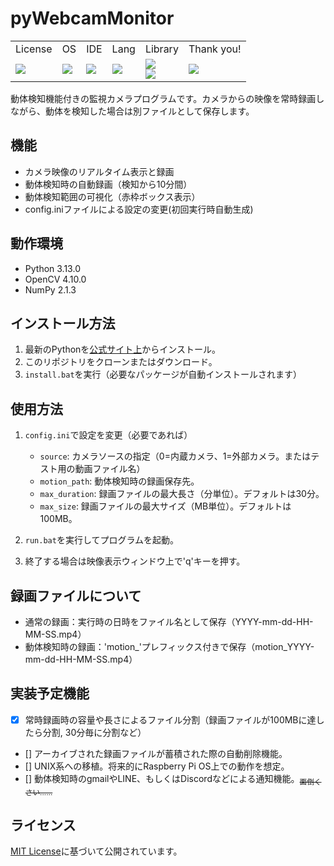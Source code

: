 # pyWebcamMonitor

<table>
  <!--header-->
  <tr>
    <td>License</td>
    <td>OS</td>
    <td>IDE</td>
    <td>Lang</td>
    <td>Library</td>
    <td>Thank you!</td>
  </tr>
  <!--body-->
  <tr>
    <td>
      <a href="./LICENSE">
        <img src="http://img.shields.io/badge/license-MIT-blue.svg?style=flat">
      </a>
    </td>
    <td>
      <img src="https://img.shields.io/badge/Windows_11-0078d4?style=for-the-badge&logo=windows-11&logoColor=white">
    </td>
    <td>
      <img src="https://img.shields.io/badge/VSCode-007ACC?style=for-the-badge&logo=visual-studio-code&logoColor=white">
    </td>
    <td>
      <img src="https://img.shields.io/badge/python-3.13+-blue.svg">
    </td>
    <td>
      <img src="https://img.shields.io/badge/opencv-4.10+-green.svg">
      <br>
      <img src="https://img.shields.io/badge/NumPy-013243?style=for-the-badge&logo=numpy&logoColor=white">
    </td>
    <td>
      <img src="https://img.shields.io/badge/PRs-welcome-brightgreen.svg">
    </td>
  </tr>
</table>

動体検知機能付きの監視カメラプログラムです。カメラからの映像を常時録画しながら、動体を検知した場合は別ファイルとして保存します。

## 機能

- カメラ映像のリアルタイム表示と録画
- 動体検知時の自動録画（検知から10分間）
- 動体検知範囲の可視化（赤枠ボックス表示）
- config.iniファイルによる設定の変更(初回実行時自動生成)

## 動作環境

- Python 3.13.0
- OpenCV 4.10.0
- NumPy 2.1.3

## インストール方法

1. 最新のPythonを<a href="https://www.python.org/downloads/">公式サイト上</a>からインストール。
2. このリポジトリをクローンまたはダウンロード。
3. `install.bat`を実行（必要なパッケージが自動インストールされます）

## 使用方法

1. `config.ini`で設定を変更（必要であれば）
   - `source`: カメラソースの指定（0=内蔵カメラ、1=外部カメラ。またはテスト用の動画ファイル名）
   - `motion_path`: 動体検知時の録画保存先。
   - `max_duration`: 録画ファイルの最大長さ（分単位）。デフォルトは30分。
   - `max_size`: 録画ファイルの最大サイズ（MB単位）。デフォルトは100MB。

2. `run.bat`を実行してプログラムを起動。

3. 終了する場合は映像表示ウィンドウ上で'q'キーを押す。

## 録画ファイルについて

- 通常の録画：実行時の日時をファイル名として保存（YYYY-mm-dd-HH-MM-SS.mp4）
- 動体検知時の録画：'motion_'プレフィックス付きで保存（motion_YYYY-mm-dd-HH-MM-SS.mp4）

## 実装予定機能

- [x] 常時録画時の容量や長さによるファイル分割（録画ファイルが100MBに達したら分割, 30分毎に分割など）
- [] アーカイブされた録画ファイルが蓄積された際の自動削除機能。
- [] UNIX系への移植。将来的にRaspberry Pi OS上での動作を想定。
- [] 動体検知時のgmailやLINE、もしくはDiscordなどによる通知機能。<sub>~~面倒くさい......~~</sub>

## ライセンス

[MIT License](LICENSE)に基づいて公開されています。